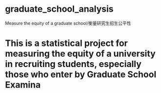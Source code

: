 # graduate_school_analysis
Measure the equity of a graduate school/衡量研究生招生公平性
<h1>This is a statistical project for measuring the equity of a university in recruiting students, especially those who enter by Graduate School Examina
